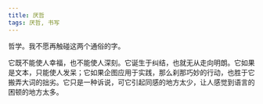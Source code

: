 ```yaml
---
title: 厌哲
tags: 厌哲, 书写
---
```



哲学。我不愿再触碰这两个通俗的字。

它既不能使人幸福，也不能使人深刻。它诞生于纠结，也就无从走向明朗。它如果是文本，只能使人发呆；它如果企图应用于实践，那么刹那巧妙的行动，也胜于它搬弄大词的拙劣。它只是一种诉说，可它引起同感的地方太少，让人感觉到语言的困顿的地方太多。

